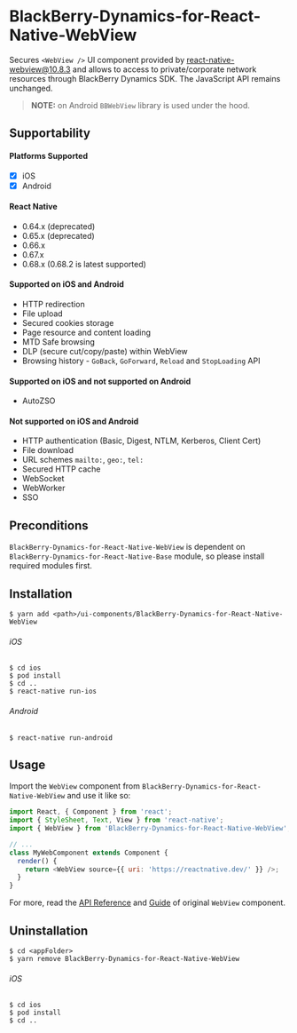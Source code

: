 # BlackBerry-Dynamics-for-React-Native-WebView

Secures `<WebView />` UI component provided by [react-native-webview@10.8.3](https://github.com/react-native-webview/react-native-webview) and allows to access to private/corporate network resources through BlackBerry Dynamics SDK. The JavaScript API remains unchanged.

> **NOTE:** on Android `BBWebView` library is used under the hood.

## Supportability

#### Platforms Supported

- [x] iOS
- [x] Android

#### React Native
 - 0.64.x (deprecated)
 - 0.65.x (deprecated)
 - 0.66.x
 - 0.67.x
 - 0.68.x (0.68.2 is latest supported)

#### Supported on iOS and Android
 - HTTP redirection
 - File upload
 - Secured cookies storage
 - Page resource and content loading
 - MTD Safe browsing
 - DLP (secure cut/copy/paste) within WebView
 - Browsing history - `GoBack`, `GoForward`, `Reload` and `StopLoading` API

 #### Supported on iOS and not supported on Android
 - AutoZSO

#### Not supported on iOS and Android
 - HTTP authentication (Basic, Digest, NTLM, Kerberos, Client Cert)
 - File download
 - URL schemes `mailto:`, `geo:`, `tel:`
 - Secured HTTP cache
 - WebSocket
 - WebWorker
 - SSO

## Preconditions
`BlackBerry-Dynamics-for-React-Native-WebView` is dependent on `BlackBerry-Dynamics-for-React-Native-Base` module, so please install required modules first.

## Installation

    $ yarn add <path>/ui-components/BlackBerry-Dynamics-for-React-Native-WebView

###### iOS
    $ cd ios
    $ pod install
    $ cd ..
    $ react-native run-ios
###### Android
    $ react-native run-android

## Usage

Import the `WebView` component from `BlackBerry-Dynamics-for-React-Native-WebView` and use it like so:

```javascript
import React, { Component } from 'react';
import { StyleSheet, Text, View } from 'react-native';
import { WebView } from 'BlackBerry-Dynamics-for-React-Native-WebView';

// ...
class MyWebComponent extends Component {
  render() {
    return <WebView source={{ uri: 'https://reactnative.dev/' }} />;
  }
}
```

For more, read the [API Reference](https://github.com/react-native-community/react-native-webview/blob/v10.8.3/docs/Reference.md) and [Guide](https://github.com/react-native-community/react-native-webview/blob/v10.8.3/docs/Guide.md) of original `WebView` component.

## Uninstallation
    $ cd <appFolder>
    $ yarn remove BlackBerry-Dynamics-for-React-Native-WebView

###### iOS
    $ cd ios
    $ pod install
    $ cd ..
